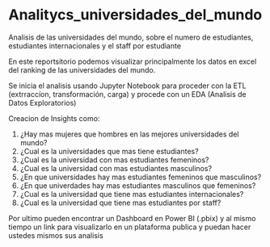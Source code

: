 # Analitycs_universidades_del_mundo
Analisis de las universidades del mundo, sobre el numero de estudiantes, estudiantes internacionales y el staff por estudiante

<p> En este reportsitorio podemos visualizar principalmente los datos en excel del ranking de las universidades del mundo.</p>
  <p>Se inicia el analisis usando Jupyter Notebook para proceder con la ETL (extrraccíon, transformación, carga) y procede con un EDA (Analisis de Datos Exploratorios)</p>
  Creacion de Insights como: 
  <ol>
     <li>¿Hay mas mujeres que hombres en las mejores universidades del mundo?</li>
    <li>¿Cual es la universidades que mas tiene estudiantes?</li>
    <li>¿Cual es la universidad con mas estudiantes femeninos?</li>
    <li>¿Cual es la universidad con mas estudiantes masculinos?</li>
    <li>¿En que universidades hay mas estudiantes femeninos que masculinos?</li>
    <li>¿En que univerdades hay mas estudiantes masculinos que femeninos?</li>
    <li>¿Cual es la universidad que tiene mas estudiantes internacionales?</li>
    <li>¿Cual es la universidad que tiene mas estudiantes por staff?</li>
</ol>
  <p>  Por ultimo pueden encontrar un Dashboard en Power BI (.pbix) y al mismo tiempo un link para visualizarlo en un plataforma publica y puedan hacer ustedes mismos sus analisis
</p>
